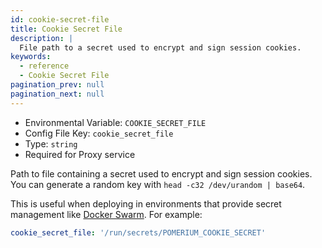 ```yaml
---
id: cookie-secret-file
title: Cookie Secret File
description: |
  File path to a secret used to encrypt and sign session cookies.
keywords:
  - reference
  - Cookie Secret File
pagination_prev: null
pagination_next: null
---
```


- Environmental Variable: `COOKIE_SECRET_FILE`
- Config File Key: `cookie_secret_file`
- Type: `string`
- Required for Proxy service

Path to file containing a secret used to encrypt and sign session cookies. You can generate a random key with `head -c32 /dev/urandom | base64`.

This is useful when deploying in environments that provide secret management like [Docker Swarm](https://docs.docker.com/engine/swarm/secrets/). For example:

```yaml
cookie_secret_file: '/run/secrets/POMERIUM_COOKIE_SECRET'
```

